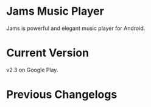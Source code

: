 Jams Music Player
===============

Jams is powerful and elegant music player for Android.

Current Version
===============

v2.3 on Google Play.

Previous Changelogs
===============


